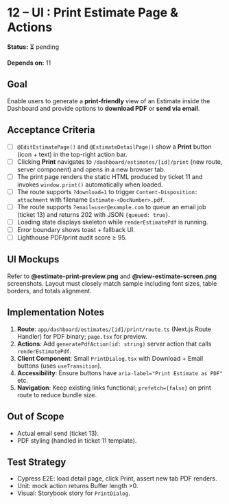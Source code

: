 # 12 – UI : Print Estimate Page & Actions

**Status:** ⏳ pending

**Depends on:** 11

## Goal

Enable users to generate a **print-friendly** view of an Estimate inside the Dashboard and provide options to **download PDF** or **send via email**.

## Acceptance Criteria

- [ ] `@EditEstimatePage()` and `@EstimateDetailPage()` show a **Print** button (icon + text) in the top-right action bar.
- [ ] Clicking **Print** navigates to `/dashboard/estimates/[id]/print` (new route, server component) and opens in a new browser tab.
- [ ] The print page renders the static HTML produced by ticket 11 and invokes `window.print()` automatically when loaded.
- [ ] The route supports `?download=1` to trigger `Content-Disposition: attachment` with filename `Estimate-<DocNumber>.pdf`.
- [ ] The route supports `?email=user@example.com` to queue an email job (ticket 13) and returns 202 with JSON `{queued: true}`.
- [ ] Loading state displays skeleton while `renderEstimatePdf` is running.
- [ ] Error boundary shows toast + fallback UI.
- [ ] Lighthouse PDF/print audit score ≥ 95.

## UI Mockups

Refer to **@estimate-print-preview.png** and **@view-estimate-screen.png** screenshots. Layout must closely match sample
including font sizes, table borders, and totals alignment.

## Implementation Notes

1. **Route**: `app/dashboard/estimates/[id]/print/route.ts` (Next.js Route Handler) for PDF binary; `page.tsx` for preview.
2. **Actions**: Add `generatePdfAction(id: string)` server action that calls `renderEstimatePdf`.
3. **Client Component**: Small `PrintDialog.tsx` with Download + Email buttons (uses `useTransition`).
4. **Accessibility**: Ensure buttons have `aria-label="Print Estimate as PDF"` etc.
5. **Navigation**: Keep existing links functional; `prefetch={false}` on print route to reduce bundle size.

## Out of Scope

- Actual email send (ticket 13).
- PDF styling (handled in ticket 11 template).

## Test Strategy

- Cypress E2E: load detail page, click Print, assert new tab PDF renders.
- Unit: mock action returns Buffer length >0.
- Visual: Storybook story for `PrintDialog`.
